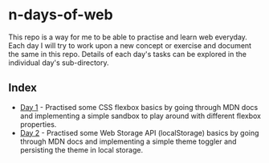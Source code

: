 # n-days-of-web

This repo is a way for me to be able to practise and learn web everyday. Each day I will try to work upon a new concept or exercise and document the same in this repo. Details of each day's tasks can be explored in the individual day's sub-directory.

## Index

- [Day 1](/Day-1/) - Practised some CSS flexbox basics by going through MDN docs and implementing a simple sandbox to play around with different flexbox properties.
- [Day 2](/Day-2/) - Practised some Web Storage API (localStorage) basics by going through MDN docs and implementing a simple theme toggler and persisting the theme in local storage.
